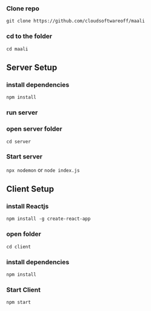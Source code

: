  ### Clone repo 
 `git clone https://github.com/cloudsoftwareoff/maali`
 ### cd to the folder
 `cd maali`

 ## Server Setup
 ### install dependencies
 `npm install`
 ### run server
 ### open server folder
 `cd server`
 ### Start server
 `npx nodemon` or `node index.js`

 ## Client Setup
 ### install Reactjs
 `npm install -g create-react-app`
 ### open folder
 `cd client`
 ### install dependencies
 `npm install`
 ### Start Client
 `npm start`

